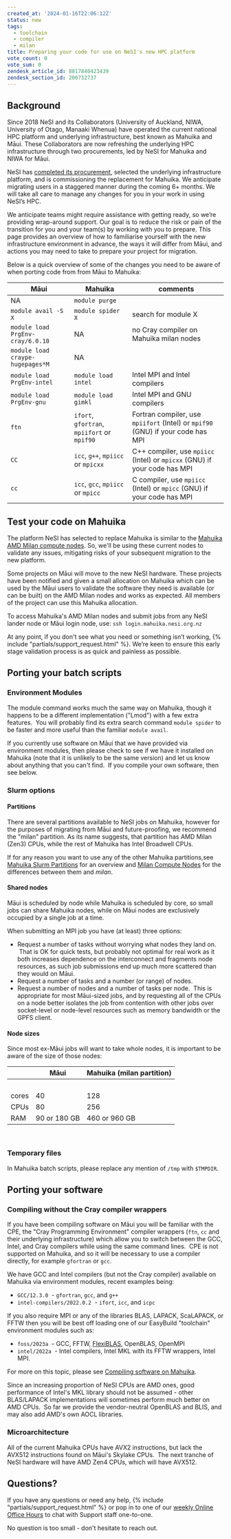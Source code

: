 ```yaml
---
created_at: '2024-01-16T22:06:12Z'
status: new
tags: 
  - toolchain
  - compiler
  - milan
title: Preparing your code for use on NeSI's new HPC platform
vote_count: 0
vote_sum: 0
zendesk_article_id: 8817840423439
zendesk_section_id: 200732737
---
```


## Background

Since 2018 NeSI and its Collaborators (University of Auckland, NIWA,
University of Otago, Manaaki Whenua) have operated the current national
HPC platform and underlying infrastructure, best known as Mahuika and
Māui. These Collaborators are now refreshing the underlying HPC
infrastructure through two procurements, led by NeSI for Mahuika and
NIWA for Māui.

NeSI has [completed its procurement](https://www.nesi.org.nz/news/2024/02/partnering-deliver-next-generation-cloud-data-and-ai-solutions-empower-aotearoas),
selected the underlying infrastructure platform, and is commissioning
the replacement for Mahuika. We anticipate migrating users in a
staggered manner during the coming 6+ months. We will take all care to
manage any changes for you in your work in using NeSI’s HPC.

We anticipate teams might require assistance with getting ready, so
we’re providing wrap-around support. Our goal is to reduce the risk or
pain of the transition for you and your team(s) by working with you to
prepare. This page provides an overview of how to familiarise yourself
with the new infrastructure environment in advance, the ways it will
differ from Māui, and actions you may need to take to prepare your
project for migration.

Below is a quick overview of some of the changes you need to be aware of when porting code from from Māui to Mahuika:

| Māui                   |  Mahuika              |  comments                           |
|------------------------|-----------------------|-------------------------------------|
| NA                     | `module purge`
| `module avail -S X`      | `module spider X`       | search for module X                 |
| `module load PrgEnv-cray/6.0.10` |   NA          | no Cray compiler on Mahuika milan nodes |
| `module load  craype-hugepages*M` | NA           |                                         |
| `module load PrgEnv-intel` | `module load  intel`       | Intel MPI and Intel compilers                      |
| `module load PrgEnv-gnu` |   `module load  gimkl`       | Intel MPI and GNU compilers                        |
| `ftn`                    | `ifort`, `gfortran`, `mpiifort` or `mpif90` | Fortran compiler, use `mpiifort` (Intel) or `mpif90` (GNU) if your code has MPI |
| `CC`                     | `icc`, `g++`, `mpiicc` or `mpicxx` | C++ compiler, use `mpiicc` (Intel) or `mpicxx` (GNU) if your code has MPI |
| `cc`                     | `icc`, `gcc`, `mpiicc` or `mpicc` | C compiler, use `mpiicc` (Intel) or `mpicc` (GNU) if your code has MPI |




## Test your code on Mahuika

The platform NeSI has selected to replace Mahuika is similar to the 
[Mahuika AMD Milan compute nodes](../../General/Announcements/Mahuikas_new_Milan_CPU_nodes_open_to_all_NeSI_users.md).
So, we'll be using these current nodes to validate any issues, mitigating risks of your subsequent migration to the new platform.

Some projects on Māui will move to the new NeSI hardware. These projects have been notified and given a small allocation on Mahuika which can be used by the Māui users to validate the software they need is available (or can be built) on the AMD Milan nodes and works as expected. All members of the project can use this Mahuika allocation.

To access Mahuika's AMD Milan nodes and submit jobs from any NeSI lander node or Māui login node, use:
`ssh login.mahuika.nesi.org.nz`

At any point, if you don't see what you need or something isn’t working,
{% include "partials/support_request.html" %}. We’re keen to ensure this
early stage validation process is as quick and painless as possible.

## Porting your batch scripts

### Environment Modules

The module command works much the same way on Mahuika, though it happens
to be a different implementation ("Lmod") with a few extra features.
 You will probably find its extra search command `module spider` to be
faster and more useful than the familiar `module avail`.  

If you currently use software on Māui that we have provided via
environment modules, then please check to see if we have it installed on
Mahuika (note that it is unlikely to be the same version) and let us
know about anything that you can't find.  If you compile your own
software, then see below.

### Slurm options

#### Partitions

There are several partitions available to NeSI jobs on Mahuika, however
for the purposes of migrating from Māui and future-proofing, we
recommend the "milan" partition. As its name suggests, that partition
has AMD Milan (Zen3) CPUs, while the rest of Mahuika has Intel Broadwell
CPUs.

If for any reason you want to use any of the other Mahuika partitions,see 
[Mahuika Slurm Partitions](../../Scientific_Computing/Running_Jobs_on_Maui_and_Mahuika/Mahuika_Slurm_Partitions.md) for
an overview and 
[Milan Compute Nodes](../../Scientific_Computing/Running_Jobs_on_Maui_and_Mahuika/Milan_Compute_Nodes.md) for
the differences between them and *milan*.

#### Shared nodes

Māui is scheduled by node while Mahuika is scheduled by core, so small
jobs can share Mahuika nodes, while on Māui nodes are exclusively
occupied by a single job at a time. 

When submitting an MPI job you have (at least) three options:

- Request a number of tasks without worrying what nodes they land on.
     That is OK for quick tests, but probably not optimal for real work
    as it both increases dependence on the interconnect and fragments
    node resources, as such job submissions end up much more scattered
    than they would on Māui.
- Request a number of tasks and a number (or range) of nodes.
- Request a number of nodes and a number of tasks per node.  This is
    appropriate for most Māui-sized jobs, and by requesting all of the
    CPUs on a node better isolates the job from contention with other
    jobs over socket-level or node-level resources such as memory
    bandwidth or the GPFS client.

#### Node sizes

Since most ex-Māui jobs will want to take whole nodes, it is important
to be aware of the size of those nodes:

|       | Māui         | Mahuika (milan partition)  |
|-------|--------------|---------------------------|
|       |          |  |
| cores | 40           | 128                       |
| CPUs  | 80           | 256                       |
| RAM   | 90 or 180 GB | 460 or 960 GB             |

 

### Temporary files

In Mahuika batch scripts, please replace any mention of `/tmp` with
`$TMPDIR`. 

## Porting your software

### Compiling without the Cray compiler wrappers

If you have been compiling software on Māui you will be familiar with
the CPE, the "Cray Programming Environment" compiler wrappers (`ftn`,
`cc` and their underlying infrastructure) which allow you to switch
between the GCC, Intel, and Cray compilers while using the same command
lines.  CPE is not supported on Mahuika, and so it will be necessary to
use a compiler directly, for example `gfortran` or `gcc`.

We have GCC and Intel compilers (but not the Cray compiler) available on
Mahuika via environment modules, recent examples being:

- `GCC/12.3.0`  - `gfortran`, `gcc`, and `g++`
- `intel-compilers/2022.0.2`  - `ifort`, `icc`, and `icpc`

If you also require MPI or any of the libraries BLAS, LAPACK, ScaLAPACK,
or FFTW then you will be best off loading one of our EasyBuild
"toolchain" environment modules such as:

- `foss/2023a`  - GCC, FFTW,
    [FlexiBLAS](../../Scientific_Computing/Supported_Applications/FlexiBLAS.md),
    OpenBLAS, OpenMPI
- `intel/2022a`  - Intel compilers, Intel MKL with its FFTW wrappers,
    Intel MPI.

For more on this topic, please see [Compiling software on Mahuika](../../Scientific_Computing/HPC_Software_Environment/Compiling_software_on_Mahuika.md).

Since an increasing proportion of NeSI CPUs are AMD ones, good
performance of Intel's MKL library should not be assumed - other
BLAS/LAPACK implementations will sometimes perform much better on AMD
CPUs.  So far we provide the vendor-neutral OpenBLAS and BLIS, and may
also add AMD's own AOCL libraries.

### Microarchitecture

All of the current Mahuika CPUs have AVX2 instructions, but lack the
AVX512 instructions found on Māui's Skylake CPUs.  The next tranche of
NeSI hardware will have AMD Zen4 CPUs, which will have AVX512.

## Questions?

If you have any questions or need any help, {% include "partials/support_request.html" %}
or pop in to one of our [weekly Online Office Hours](../../Getting_Started/Getting_Help/Weekly_Online_Office_Hours.md)
to chat with Support staff one-to-one.

No question is too small - don't hesitate to reach out.

